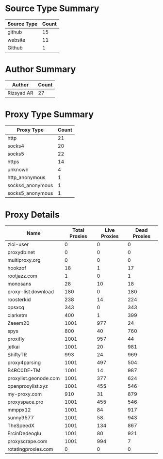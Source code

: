 # Source Type Summary

| Source Type | Count |
|-------------|-------|
| github | 15 |
| website | 11 |
| Github | 1 |


# Author Summary

| Author | Count |
|--------|-------|
| Rizsyad AR | 27 |


# Proxy Type Summary

| Proxy Type | Count |
|------------|-------|
| http | 21 |
| socks4 | 20 |
| socks5 | 22 |
| https | 14 |
| unknown | 4 |
| http_anonymous | 1 |
| socks4_anonymous | 1 |
| socks5_anonymous | 1 |


# Proxy Details

| Name | Total Proxies | Live Proxies | Dead Proxies |
|------|---------------|--------------|---------------|
| zloi-user | 0 | 0 | 0 |
| proxydb.net | 0 | 0 | 0 |
| multiproxy.org | 0 | 0 | 0 |
| hookzof | 18 | 1 | 17 |
| rootjazz.com | 1 | 0 | 1 |
| monosans | 28 | 10 | 18 |
| proxy-list.download | 180 | 0 | 180 |
| roosterkid | 238 | 14 | 224 |
| opsxcq | 343 | 0 | 343 |
| clarketm | 400 | 1 | 399 |
| Zaeem20 | 1001 | 977 | 24 |
| spys | 800 | 40 | 760 |
| proxifly | 1001 | 957 | 44 |
| jetkai | 1001 | 20 | 981 |
| ShiftyTR | 993 | 24 | 969 |
| proxy4parsing | 1001 | 497 | 504 |
| B4RC0DE-TM | 1001 | 14 | 987 |
| proxylist.geonode.com | 1001 | 377 | 624 |
| openproxylist.xyz | 1001 | 455 | 546 |
| my-proxy.com | 910 | 31 | 879 |
| proxyspace.pro | 1001 | 455 | 546 |
| mmppx12 | 1001 | 84 | 917 |
| sunny9577 | 1001 | 58 | 943 |
| TheSpeedX | 1001 | 134 | 867 |
| ErcinDedeoglu | 1001 | 80 | 921 |
| proxyscrape.com | 1001 | 994 | 7 |
| rotatingproxies.com | 0 | 0 | 0 |
